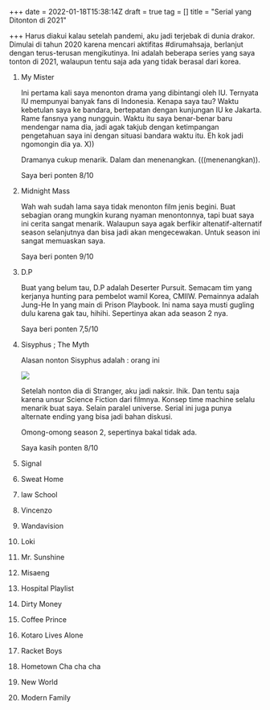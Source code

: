 +++
date = 2022-01-18T15:38:14Z
draft = true
tag = []
title = "Serial yang Ditonton di 2021"

+++
Harus diakui kalau setelah pandemi, aku jadi terjebak di dunia drakor. Dimulai di tahun 2020 karena mencari aktifitas #dirumahsaja, berlanjut dengan terus-terusan mengikutinya. Ini adalah beberapa series yang saya tonton di 2021, walaupun tentu saja ada yang tidak berasal dari korea. 

 1. My Mister 

    Ini pertama kali saya menonton drama yang dibintangi oleh IU. Ternyata IU mempunyai banyak fans di Indonesia. Kenapa saya tau? Waktu kebetulan saya ke bandara, bertepatan dengan kunjungan IU ke Jakarta. Rame fansnya yang nungguin. Waktu itu saya benar-benar baru mendengar nama dia, jadi agak takjub dengan ketimpangan pengetahuan saya ini dengan situasi bandara waktu itu. Eh kok jadi ngomongin dia ya. X))

    Dramanya cukup menarik. Dalam dan menenangkan. (((menenangkan)). 

    Saya beri ponten 8/10
 2. Midnight Mass

    Wah wah sudah lama saya tidak menonton film jenis begini. Buat sebagian orang mungkin kurang nyaman menontonnya, tapi buat saya ini cerita sangat menarik. Walaupun saya agak berfikir altenatif-alternatif season selanjutnya dan bisa jadi akan mengecewakan. Untuk season ini sangat memuaskan saya. 

    Saya beri ponten 9/10
 3. D.P

    Buat yang belum tau, D.P adalah Deserter Pursuit. Semacam tim yang kerjanya hunting para pembelot wamil Korea, CMIIW. Pemainnya adalah Jung-He In yang main di Prison Playbook. Ini nama saya musti gugling dulu karena gak tau, hihihi. Sepertinya akan ada season 2 nya.

    Saya beri ponten 7,5/10
 4. Sisyphus ; The Myth

    Alasan nonton Sisyphus adalah : orang ini

    ![](/img/uploads/cho-seung-woo-1.jpg)

    Setelah nonton dia di Stranger, aku jadi naksir. Ihik. Dan tentu saja karena unsur Science Fiction dari filmnya. Konsep time machine selalu menarik buat saya. Selain paralel universe. Serial ini juga punya alternate ending yang bisa jadi bahan diskusi.

    Omong-omong season 2, sepertinya bakal tidak ada. 

    Saya kasih ponten 8/10
 5. Signal
 6. Sweat Home
 7. law School
 8. Vincenzo
 9. Wandavision
10. Loki
11. Mr. Sunshine
12. Misaeng
13. Hospital Playlist
14. Dirty Money
15. Coffee Prince
16. Kotaro Lives Alone
17. Racket Boys
18. Hometown Cha cha cha
19. New World
20. Modern Family